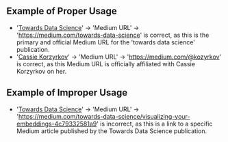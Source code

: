 ## Example of Proper Usage
* '[Towards Data Science](https://golden.com/wiki/Towards_Data_Science-4NWXRJZ)' -> 'Medium URL' -> 'https://medium.com/towards-data-science' is correct, as this is the primary and official Medium URL for the 'towards data science' publication.
* '[Cassie Korzyrkov](https://golden.com/wiki/Cassie_Korzyrkov-ZYAKBE8)' -> 'Medium URL' -> 'https://medium.com/@kozyrkov' is correct, as this Medium URL is officially affiliated with Cassie Korzyrkov on her. 

## Example of Improper Usage
* '[Towards Data Science](https://golden.com/wiki/Towards_Data_Science-4NWXRJZ)' -> 'Medium URL' -> 'https://medium.com/towards-data-science/visualizing-your-embeddings-4c79332581a9' is incorrect, as this is a link to a specific Medium article published by the Towards Data Science publication.
